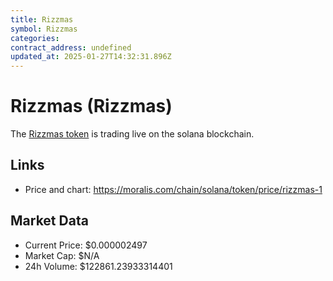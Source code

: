 ```yaml
---
title: Rizzmas
symbol: Rizzmas
categories: 
contract_address: undefined
updated_at: 2025-01-27T14:32:31.896Z
---
```


# Rizzmas (Rizzmas)
The [Rizzmas token](https://moralis.com/chain/solana/token/price/rizzmas-1) is trading live on the solana blockchain.

## Links
- Price and chart: https://moralis.com/chain/solana/token/price/rizzmas-1

## Market Data
- Current Price: $0.000002497
- Market Cap: $N/A
- 24h Volume: $122861.23933314401
